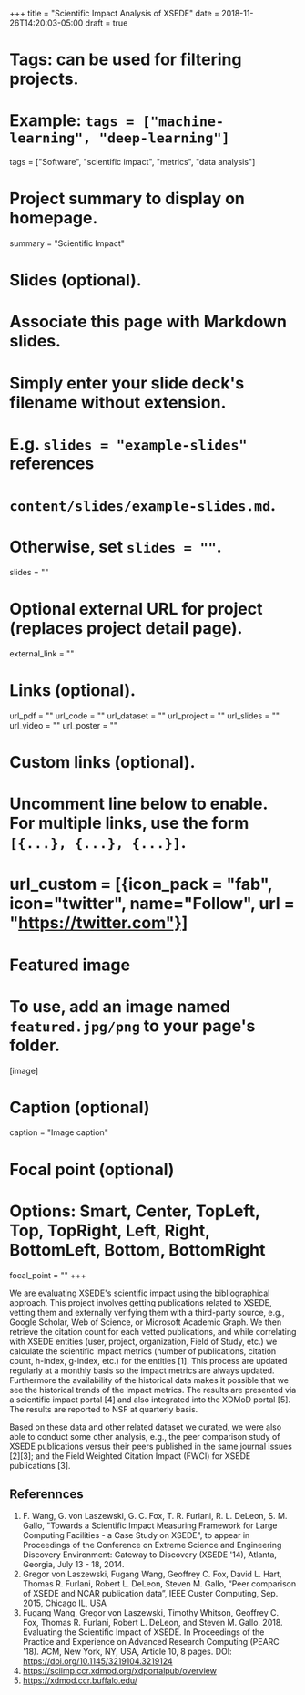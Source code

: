 +++
title = "Scientific Impact Analysis of XSEDE"
date = 2018-11-26T14:20:03-05:00
draft = true

# Tags: can be used for filtering projects.
# Example: `tags = ["machine-learning", "deep-learning"]`
tags = ["Software", "scientific impact", "metrics", "data analysis"]

# Project summary to display on homepage.
summary = "Scientific Impact"

# Slides (optional).
#   Associate this page with Markdown slides.
#   Simply enter your slide deck's filename without extension.
#   E.g. `slides = "example-slides"` references 
#   `content/slides/example-slides.md`.
#   Otherwise, set `slides = ""`.
slides = ""

# Optional external URL for project (replaces project detail page).
external_link = ""

# Links (optional).
url_pdf = ""
url_code = ""
url_dataset = ""
url_project = ""
url_slides = ""
url_video = ""
url_poster = ""

# Custom links (optional).
#   Uncomment line below to enable. For multiple links, use the form `[{...}, {...}, {...}]`.
# url_custom = [{icon_pack = "fab", icon="twitter", name="Follow", url = "https://twitter.com"}]

# Featured image
# To use, add an image named `featured.jpg/png` to your page's folder. 
[image]
  # Caption (optional)
  caption = "Image caption"

  # Focal point (optional)
  # Options: Smart, Center, TopLeft, Top, TopRight, Left, Right, BottomLeft, Bottom, BottomRight
  focal_point = ""
+++

We are evaluating XSEDE's scientific impact using the bibliographical
approach.  This project involves getting publications related to
XSEDE, vetting them and externally verifying them with a third-party
source, e.g., Google Scholar, Web of Science, or Microsoft Academic
Graph. We then retrieve the citation count for each vetted
publications, and while correlating with XSEDE entities (user,
project, organization, Field of Study, etc.) we calculate the
scientific impact metrics (number of publications, citation count,
h-index, g-index, etc.) for the entities [1].  This process are
updated regularly at a monthly basis so the impact metrics are always
updated. Furthermore the availability of the historical data makes it
possible that we see the historical trends of the impact metrics.  The
results are presented via a scientific impact portal [4] and also
integrated into the XDMoD portal [5]. The results are reported to NSF
at quarterly basis.

Based on these data and other related dataset we curated, we were also
able to conduct some other analysis, e.g., the peer comparison study
of XSEDE publications versus their peers published in the same journal
issues [2][3]; and the Field Weighted Citation Impact (FWCI) for XSEDE
publications [3].

## Referennces

1.  F. Wang, G. von Laszewski, G. C. Fox, T. R. Furlani, R. L. DeLeon,
  S. M. Gallo, "Towards a Scientific Impact Measuring Framework for
  Large Computing Facilities - a Case Study on XSEDE", to appear in
  Proceedings of the Conference on Extreme Science and Engineering
  Discovery Environment: Gateway to Discovery (XSEDE '14), Atlanta,
  Georgia, July 13 - 18, 2014.
2. Gregor von Laszewski, Fugang Wang, Geoffrey C. Fox, David L. Hart,
   Thomas R. Furlani, Robert L. DeLeon, Steven M. Gallo, “Peer
   comparison of XSEDE and NCAR publication data”, IEEE Custer
   Computing, Sep. 2015, Chicago IL, USA
3. Fugang Wang, Gregor von Laszewski, Timothy Whitson, Geoffrey
   C. Fox, Thomas R. Furlani, Robert L. DeLeon, and Steven
   M. Gallo. 2018. Evaluating the Scientific Impact of XSEDE. In
   Proceedings of the Practice and Experience on Advanced Research
   Computing (PEARC '18). ACM, New York, NY, USA, Article 10, 8 pages.
   DOI: https://doi.org/10.1145/3219104.3219124
4. https://sciimp.ccr.xdmod.org/xdportalpub/overview
5. https://xdmod.ccr.buffalo.edu/
